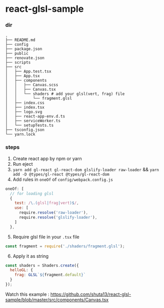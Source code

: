 # react-glsl-sample
### dir
```shell
.
├── README.md
├── config
├── package.json
├── public
├── renovate.json
├── scripts
├── src
│   ├── App.test.tsx
│   ├── App.tsx
│   ├── components
│   │   ├── Canvas.scss
│   │   ├── Canvas.tsx
│   │   └── shaders # add your glsl(vert, frag) file
│   │       └── fragment.glsl
│   ├── index.css
│   ├── index.tsx
│   ├── logo.svg
│   ├── react-app-env.d.ts
│   ├── serviceWorker.ts
│   └── setupTests.ts
├── tsconfig.json
└── yarn.lock
```
### steps
1. Create react app by npm or yarn
2. Run eject
3. `yarn add gl-react gl-react-dom glslify-loader raw-loader` && `yarn add -D @types/gl-react @types/gl-react-dom`
4. Add rules in `oneOf` of `config/webpack.config.js`
```javascript
oneOf: [
  // for loading glsl
  {
    test: /\.(glsl|frag|vert)$/,
    use: [
      require.resolve('raw-loader'),
      require.resolve('glslify-loader'),
    ]
  },
```
5. Require glsl file in your `.tsx` file
```javascript
const fragment = require('./shaders/fragment.glsl');
```
6. Apply it as string
```javascript
const shaders = Shaders.create({
  helloGL: {
    frag: GLSL`${fragment.default}`
  }
});
```

Watch this example : <https://github.com/shuta13/react-glsl-sample/blob/master/src/components/Canvas.tsx>